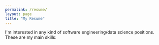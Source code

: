 ```yaml
---
permalink: /resume/
layout: page
title: "My Resume"
---
```


I'm interested in any kind of software engineering/data science positions. These are my main skills:

<object data="/assets/First Resume-pages-deleted.pdf" width="100%" height="1000" type='application/pdf'>